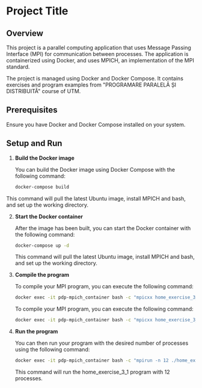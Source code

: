 # Project Title

## Overview

This project is a parallel computing application that uses Message Passing Interface (MPI) for communication between processes. The application is containerized using Docker, and uses MPICH, an implementation of the MPI standard.

The project is managed using Docker and Docker Compose. It contains exercises and program examples from "PROGRAMARE PARALELĂ ȘI DISTRIBUITĂ" course of UTM.

## Prerequisites

Ensure you have Docker and Docker Compose installed on your system.

## Setup and Run

1. **Build the Docker image**

   You can build the Docker image using Docker Compose with the following command:

   ```bash
   docker-compose build
This command will pull the latest Ubuntu image, install MPICH and bash, and set up the working directory.

2. **Start the Docker container**

   After the image has been built, you can start the Docker container with the following command:

   ```bash
   docker-compose up -d
    ```
    This command will pull the latest Ubuntu image, install MPICH and bash, and set up the working directory.


3. **Compile the program**

   To compile your MPI program, you can execute the following command:

   ```bash
   docker exec -it pdp-mpich_container bash -c "mpicxx home_exercise_3_1.cpp -o home_exercise_3_1"
    ```
   To compile your MPI program, you can execute the following command:

   ```bash
   docker exec -it pdp-mpich_container bash -c "mpicxx home_exercise_3_1.cpp -fopenmp -o home_exercise_3_1"

2. **Run the program**

   You can then run your program with the desired number of processes using the following command:

   ```bash
   docker exec -it pdp-mpich_container bash -c "mpirun -n 12 ./home_exercise_3_1"
    ```
   This command will run the home_exercise_3_1 program with 12 processes.
